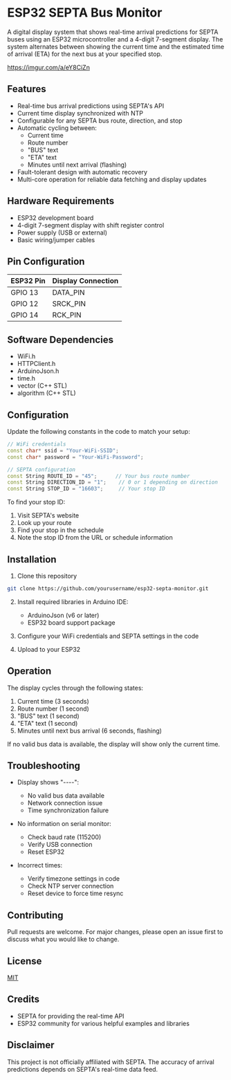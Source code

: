 # ESP32 SEPTA Bus Monitor

A digital display system that shows real-time arrival predictions for SEPTA buses using an ESP32 microcontroller and a 4-digit 7-segment display. The system alternates between showing the current time and the estimated time of arrival (ETA) for the next bus at your specified stop.

https://imgur.com/a/eY8CiZn

## Features

- Real-time bus arrival predictions using SEPTA's API
- Current time display synchronized with NTP
- Configurable for any SEPTA bus route, direction, and stop
- Automatic cycling between:
  - Current time
  - Route number
  - "BUS" text
  - "ETA" text
  - Minutes until next arrival (flashing)
- Fault-tolerant design with automatic recovery
- Multi-core operation for reliable data fetching and display updates

## Hardware Requirements

- ESP32 development board
- 4-digit 7-segment display with shift register control
- Power supply (USB or external)
- Basic wiring/jumper cables

## Pin Configuration

| ESP32 Pin | Display Connection |
|-----------|-------------------|
| GPIO 13   | DATA_PIN          |
| GPIO 12   | SRCK_PIN          |
| GPIO 14   | RCK_PIN           |

## Software Dependencies

- WiFi.h
- HTTPClient.h
- ArduinoJson.h
- time.h
- vector (C++ STL)
- algorithm (C++ STL)

## Configuration

Update the following constants in the code to match your setup:

```cpp
// WiFi credentials
const char* ssid = "Your-WiFi-SSID";
const char* password = "Your-WiFi-Password";

// SEPTA configuration
const String ROUTE_ID = "45";      // Your bus route number
const String DIRECTION_ID = "1";    // 0 or 1 depending on direction
const String STOP_ID = "16603";     // Your stop ID
```

To find your stop ID:
1. Visit SEPTA's website
2. Look up your route
3. Find your stop in the schedule
4. Note the stop ID from the URL or schedule information

## Installation

1. Clone this repository
```bash
git clone https://github.com/yourusername/esp32-septa-monitor.git
```

2. Install required libraries in Arduino IDE:
   - ArduinoJson (v6 or later)
   - ESP32 board support package

3. Configure your WiFi credentials and SEPTA settings in the code

4. Upload to your ESP32

## Operation

The display cycles through the following states:
1. Current time (3 seconds)
2. Route number (1 second)
3. "BUS" text (1 second)
4. "ETA" text (1 second)
5. Minutes until next bus arrival (6 seconds, flashing)

If no valid bus data is available, the display will show only the current time.

## Troubleshooting

- Display shows "----":
  - No valid bus data available
  - Network connection issue
  - Time synchronization failure
  
- No information on serial monitor:
  - Check baud rate (115200)
  - Verify USB connection
  - Reset ESP32

- Incorrect times:
  - Verify timezone settings in code
  - Check NTP server connection
  - Reset device to force time resync

## Contributing

Pull requests are welcome. For major changes, please open an issue first to discuss what you would like to change.

## License

[MIT](https://choosealicense.com/licenses/mit/)

## Credits

- SEPTA for providing the real-time API
- ESP32 community for various helpful examples and libraries

## Disclaimer

This project is not officially affiliated with SEPTA. The accuracy of arrival predictions depends on SEPTA's real-time data feed.
